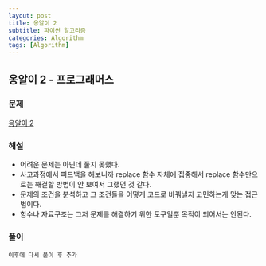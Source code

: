 ```yaml
---
layout: post
title: 옹알이 2
subtitle: 파이썬 알고리즘 
categories: Algorithm
tags: [Algorithm]
---
```

## 옹알이 2 - 프로그래머스

### 문제
[옹알이 2](https://school.programmers.co.kr/learn/courses/30/lessons/133499)

### 해설
* 어려운 문제는 아닌데 풀지 못했다.
* 사고과정에서 피드백을 해보니까 replace 함수 자체에 집중해서 replace 함수만으로는 해결할 방법이 안 보여서 그랬던 것 같다.
* 문제의 조건을 분석하고 그 조건들을 어떻게 코드로 바꿔낼지 고민하는게 맞는 접근법이다.
* 함수나 자료구조는 그저 문제를 해결하기 위한 도구일뿐 목적이 되어서는 안된다.

### 풀이

    이후에 다시 풀이 후 추가